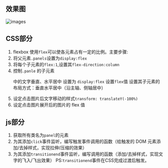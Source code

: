 ## 效果图
![images](http://ok7n02kz6.bkt.clouddn.com/liGopEMoKIldAh58NOsolFYI8-MX.gif)

## CSS部分
1. flexbox
使用`flex`可以使各元素占有一定的比例。主要步骤:
2. 将父元素`.panels`设置为`display:flex`
3. 将每个子元素的`flex:1`,设置其`flex-direction:column`
4. 控制`.panle` 的子元素 <p> 中的文字垂直、水平居中
设置为 `display:flex`
设置`flex`值
设置其子元素的布局方式：垂直水平居中（沿主轴、侧轴居中）
5. 设定点击图片后文字移动的样式`transform: translateY(-100%)`
6. 设定点击图片展开后的图片的 flex 值

## js部分
1. 获取所有类名为`panel`的元素
2. 为其添加`click`事件监听，编写触发事件调用的函数（给触发的 DOM 元素添加/去掉样式，实现拉伸/压缩的效果）
3. 为其添加`transitionend`事件监听，编写调用的函数（添加/去掉样式，实现文字的飞入/飞出效果）
PS:`transitionend`事件在CSS完成过渡后触发。